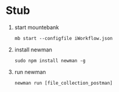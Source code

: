 # Stub

1. start mountebank
    ```shell
    mb start --configfile iWorkflow.json
    ```

2. install newman
    ```shell
    sudo npm install newman -g   
    ```

3. run newman 
    ```shell
    newman run [file_collection_postman]  
    ```